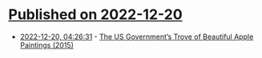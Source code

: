 # [Published on 2022-12-20](index.md)

* [2022-12-20, 04:26:31](https://news.ycombinator.com/item?id=34061531) - [The US Government’s Trove of Beautiful Apple Paintings (2015)](https://kottke.org/15/11/the-us-govts-trove-of-beautiful-apple-paintings)
